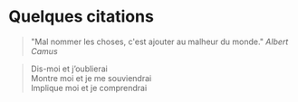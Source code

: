 # Quelques citations

> "Mal nommer les choses, c'est ajouter au malheur du monde." 
> <cite>Albert Camus<cite>  


> Dis-moi et j’oublierai  
> Montre moi et je me souviendrai  
> Implique moi et je comprendrai  

